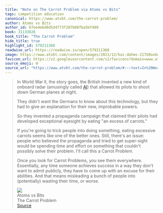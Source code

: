 ```yaml
---
title: "Note on The Carrot Problem via Atoms vs Bits"
tags: competition education
canonical: https://www.atvbt.com/the-carrot-problem/
author: Atoms vs Bits
author_id: 67ee4e6d0d5d4773f287b08fba5bf409
book: 31133826
book_title: "The Carrot Problem"
hide_title: true
highlight_id: 579211368
readwise_url: https://readwise.io/open/579211368
image: https://www.atvbt.com/content/images/2021/12/kai-dahms-217U8oxGoQ4-unsplash.jpg
favicon_url: https://s2.googleusercontent.com/s2/favicons?domain=www.atvbt.com
source_emoji: 🌐
source_url: "https://www.atvbt.com/the-carrot-problem/#:~:text=In%20World%20War,time%2C%20or%20worse."
---
```


> In World War II, the story goes, the British invented a new kind of onboard radar (amusingly called [AI](https://www.smithsonianmag.com/arts-culture/a-wwii-propaganda-campaign-popularized-the-myth-that-carrots-help-you-see-in-the-dark-28812484/?ref=atvbt.com)) that allowed its pilots to shoot down German planes at night.
> 
> They didn't want the Germans to know about this technology, but they had to give an explanation for their new, improbable powers.
> 
> So they invented a propaganda campaign that claimed their pilots had developed exceptional eyesight by eating "an excess of carrots."
> 
> If you're going to trick people into doing something, eating excessive carrots seems like one of the better ones. Still, there's an issue: people who believed the propaganda and tried to get super-sight would be spending time and effort on something that couldn't possibly solve their problem. I'll call this a Carrot Problem.
> 
> Once you look for Carrot Problems, you see them everywhere. Essentially, any time someone achieves success in a way they don't want to admit publicly, they have to come up with an excuse for their abilities. And that means misleading a bunch of people into (potentially) wasting their time, or worse.
> <div class="quoteback-footer"><div class="quoteback-avatar"><img class="mini-favicon" src="https://s2.googleusercontent.com/s2/favicons?domain=www.atvbt.com"></div><div class="quoteback-metadata"><div class="metadata-inner"><span style="display:none">FROM:</span><div aria-label="Atoms vs Bits" class="quoteback-author"> Atoms vs Bits</div><div aria-label="The Carrot Problem" class="quoteback-title"> The Carrot Problem</div></div></div><div class="quoteback-backlink"><a target="_blank" aria-label="go to the full text of this quotation" rel="noopener" href="https://www.atvbt.com/the-carrot-problem/#:~:text=In%20World%20War,time%2C%20or%20worse." class="quoteback-arrow"> Source</a></div></div>